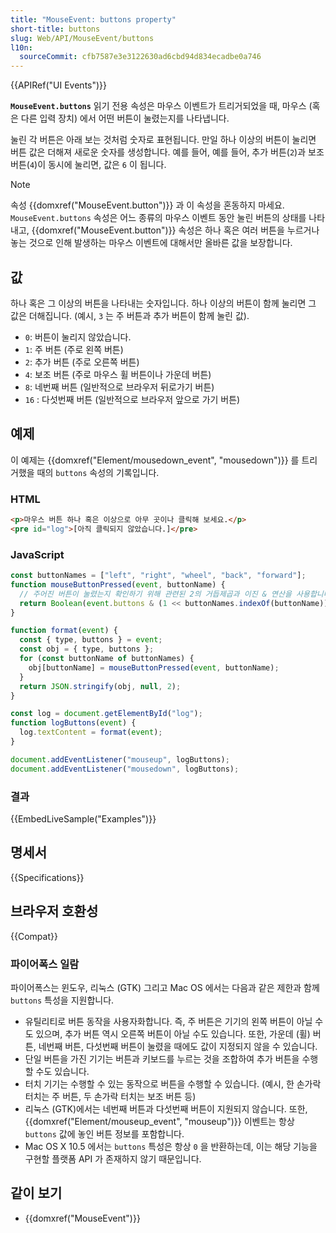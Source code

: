```yaml
---
title: "MouseEvent: buttons property"
short-title: buttons
slug: Web/API/MouseEvent/buttons
l10n:
  sourceCommit: cfb7587e3e3122630ad6cbd94d834ecadbe0a746
---
```


{{APIRef("UI Events")}}

**`MouseEvent.buttons`** 읽기 전용 속성은 마우스 이벤트가 트리거되었을 때, 마우스 (혹은 다른 입력 장치) 에서 어떤 버튼이 눌렸는지를 나타냅니다.

눌린 각 버튼은 아래 보는 것처럼 숫자로 표현됩니다.
만일 하나 이상의 버튼이 눌리면 버튼 값은 더해져 새로운 숫자를 생성합니다.
예를 들어, 예를 들어, 추가 버튼(`2`)과 보조 버튼(`4`)이 동시에 눌리면, 값은 `6` 이 됩니다.

> [!NOTE]
> 속성 {{domxref("MouseEvent.button")}} 과 이 속성을 혼동하지 마세요.
> `MouseEvent.buttons` 속성은 어느 종류의 마우스 이벤트 동안 눌린 버튼의 상태를 나타내고,
> {{domxref("MouseEvent.button")}} 속성은 하나 혹은 여러 버튼을 누르거나 놓는 것으로 인해 발생하는 마우스 이벤트에 대해서만 올바른 값을 보장합니다.

## 값

하나 혹은 그 이상의 버튼을 나타내는 숫자입니다.
하나 이상의 버튼이 함께 눌리면 그 값은 더해집니다. (예시, `3` 는 주 버튼과 추가 버튼이 함께 눌린 값).

- `0`: 버튼이 눌리지 않았습니다.
- `1`: 주 버튼 (주로 왼쪽 버튼)
- `2`: 추가 버튼 (주로 오른쪽 버튼)
- `4`: 보조 버튼 (주로 마우스 휠 버튼이나 가운데 버튼)
- `8`: 네번째 버튼 (일반적으로 브라우저 뒤로가기 버튼)
- `16` : 다섯번째 버튼 (일반적으로 브라우저 앞으로 가기 버튼)

## 예제

이 예제는 {{domxref("Element/mousedown_event", "mousedown")}} 를 트리거했을 때의 `buttons` 속성의 기록입니다.

### HTML

```html
<p>마우스 버튼 하나 혹은 이상으로 아무 곳이나 클릭해 보세요.</p>
<pre id="log">[아직 클릭되지 않았습니다.]</pre>
```

### JavaScript

```js
const buttonNames = ["left", "right", "wheel", "back", "forward"];
function mouseButtonPressed(event, buttonName) {
  // 주어진 버튼이 눌렸는지 확인하기 위해 관련된 2의 거듭제곱과 이진 & 연산을 사용합니다.
  return Boolean(event.buttons & (1 << buttonNames.indexOf(buttonName)));
}

function format(event) {
  const { type, buttons } = event;
  const obj = { type, buttons };
  for (const buttonName of buttonNames) {
    obj[buttonName] = mouseButtonPressed(event, buttonName);
  }
  return JSON.stringify(obj, null, 2);
}

const log = document.getElementById("log");
function logButtons(event) {
  log.textContent = format(event);
}

document.addEventListener("mouseup", logButtons);
document.addEventListener("mousedown", logButtons);
```

### 결과

{{EmbedLiveSample("Examples")}}

## 명세서

{{Specifications}}

## 브라우저 호환성

{{Compat}}

### 파이어폭스 일람

파이어폭스는 윈도우, 리눅스 (GTK) 그리고 Mac OS 에서는 다음과 같은 제한과 함께 `buttons` 특성을 지원합니다.

- 유틸리티로 버튼 동작을 사용자화합니다.
  즉, 주 버튼은 기기의 왼쪽 버튼이 아닐 수도 있으며, 추가 버튼 역시 오른쪽 버튼이 아닐 수도 있습니다.
  또한, 가운데 (휠) 버튼, 네번째 버튼, 다섯번째 버튼이 눌렸을 때에도 값이 지정되지 않을 수 있습니다.
- 단일 버튼을 가진 기기는 버튼과 키보드를 누르는 것을 조합하여 추가 버튼을 수행할 수도 있습니다.
- 터치 기기는 수행할 수 있는 동작으로 버튼을 수행할 수 있습니다. (예시, 한 손가락 터치는 주 버튼, 두 손가락 터치는 보조 버튼 등)
- 리눅스 (GTK)에서는 네번째 버튼과 다섯번째 버튼이 지원되지 않습니다.
  또한, {{domxref("Element/mouseup_event", "mouseup")}} 이벤트는 항상 `buttons` 값에 놓인 버튼 정보를 포함합니다.
- Mac OS X 10.5 에서는 `buttons` 특성은 항상 `0` 을 반환하는데, 이는 해당 기능을 구현할 플랫폼 API 가 존재하지 않기 때문입니다.

## 같이 보기

- {{domxref("MouseEvent")}}
